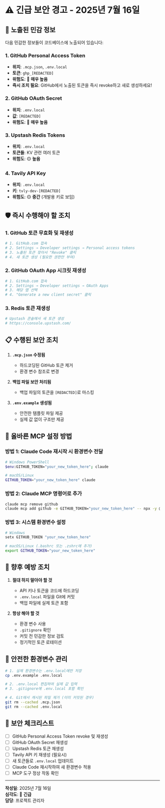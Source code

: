 # ⚠️ 긴급 보안 경고 - 2025년 7월 16일

## 🚨 노출된 민감 정보

다음 민감한 정보들이 코드베이스에 노출되어 있습니다:

### 1. GitHub Personal Access Token
- **위치**: `.mcp.json`, `.env.local`
- **토큰**: `ghp_[REDACTED]`
- **위험도**: 🔴 **매우 높음**
- **즉시 조치 필요**: GitHub에서 노출된 토큰을 즉시 revoke하고 새로 생성하세요!

### 2. GitHub OAuth Secret
- **위치**: `.env.local`
- **값**: `[REDACTED]`
- **위험도**: 🔴 **매우 높음**

### 3. Upstash Redis Tokens
- **위치**: `.env.local`
- **토큰들**: KV 관련 여러 토큰
- **위험도**: 🟡 **높음**

### 4. Tavily API Key
- **위치**: `.env.local`
- **키**: `tvly-dev-[REDACTED]`
- **위험도**: 🟡 **중간** (개발용 키로 보임)

## 🛡️ 즉시 수행해야 할 조치

### 1. GitHub 토큰 무효화 및 재생성
```bash
# 1. GitHub.com 접속
# 2. Settings → Developer settings → Personal access tokens
# 3. 노출된 토큰 찾아서 "Revoke" 클릭
# 4. 새 토큰 생성 (필요한 권한만 부여)
```

### 2. GitHub OAuth App 시크릿 재생성
```bash
# 1. GitHub.com 접속
# 2. Settings → Developer settings → OAuth Apps
# 3. 해당 앱 선택
# 4. "Generate a new client secret" 클릭
```

### 3. Redis 토큰 재생성
```bash
# Upstash 콘솔에서 새 토큰 생성
# https://console.upstash.com/
```

## 📋 수행된 보안 조치

1. **`.mcp.json` 수정됨**
   - 하드코딩된 GitHub 토큰 제거
   - 환경 변수 참조로 변경

2. **백업 파일 보안 처리됨**
   - 백업 파일의 토큰을 `[REDACTED]`로 마스킹

3. **`.env.example` 생성됨**
   - 안전한 템플릿 파일 제공
   - 실제 값 없이 구조만 제공

## 🔧 올바른 MCP 설정 방법

### 방법 1: Claude Code 재시작 시 환경변수 전달
```bash
# Windows PowerShell
$env:GITHUB_TOKEN="your_new_token_here"; claude

# macOS/Linux
GITHUB_TOKEN="your_new_token_here" claude
```

### 방법 2: Claude MCP 명령어로 추가
```bash
claude mcp remove github
claude mcp add github -e GITHUB_TOKEN="your_new_token_here" -- npx -y @modelcontextprotocol/server-github
```

### 방법 3: 시스템 환경변수 설정
```bash
# Windows
setx GITHUB_TOKEN "your_new_token_here"

# macOS/Linux (.bashrc 또는 .zshrc에 추가)
export GITHUB_TOKEN="your_new_token_here"
```

## 🚫 향후 예방 조치

1. **절대 하지 말아야 할 것**
   - API 키나 토큰을 코드에 하드코딩
   - `.env.local` 파일을 Git에 커밋
   - 백업 파일에 실제 토큰 포함

2. **항상 해야 할 것**
   - 환경 변수 사용
   - `.gitignore` 확인
   - 커밋 전 민감한 정보 검토
   - 정기적인 토큰 로테이션

## 📁 안전한 환경변수 관리

```bash
# 1. 실제 환경변수는 .env.local에만 저장
cp .env.example .env.local

# 2. .env.local 편집하여 실제 값 입력
# 3. .gitignore에 .env.local 포함 확인

# 4. Git에서 캐시된 파일 제거 (이미 커밋된 경우)
git rm --cached .mcp.json
git rm --cached .env.local
```

## 🔐 보안 체크리스트

- [ ] GitHub Personal Access Token revoke 및 재생성
- [ ] GitHub OAuth Secret 재생성
- [ ] Upstash Redis 토큰 재생성
- [ ] Tavily API 키 재생성 (필요시)
- [ ] 새 토큰들로 `.env.local` 업데이트
- [ ] Claude Code 재시작하여 새 환경변수 적용
- [ ] MCP 도구 정상 작동 확인

---

**작성일**: 2025년 7월 16일  
**심각도**: 🔴 **긴급**  
**담당**: 프로젝트 관리자